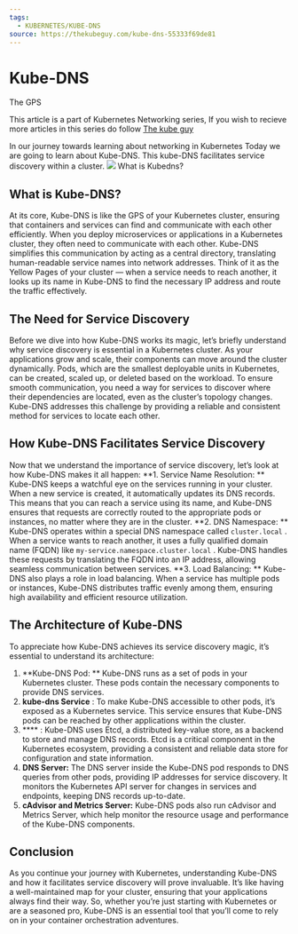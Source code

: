 ```yaml
---
tags:
  - KUBERNETES/KUBE-DNS
source: https://thekubeguy.com/kube-dns-55333f69de81
---
```





# Kube-DNS

The GPS
> 
This article is a part of Kubernetes Networking series, If you wish to recieve more articles in this series do follow  [The kube guy](https://medium.com/u/54b070394829?source=post_page-----55333f69de81--------------------------------) 

In our journey towards learning about networking in Kubernetes Today we are going to learn about Kube-DNS. This kube-DNS facilitates service discovery within a cluster.
![](https://miro.medium.com/v2/resize:fit:700/1*O55jzGL_yd3C_CKV9bdlOw.png) What is Kubedns?


## What is Kube-DNS?

At its core, Kube-DNS is like the GPS of your Kubernetes cluster, ensuring that containers and services can find and communicate with each other efficiently. When you deploy microservices or applications in a Kubernetes cluster, they often need to communicate with each other. Kube-DNS simplifies this communication by acting as a central directory, translating human-readable service names into network addresses. Think of it as the Yellow Pages of your cluster — when a service needs to reach another, it looks up its name in Kube-DNS to find the necessary IP address and route the traffic effectively.


## The Need for Service Discovery

Before we dive into how Kube-DNS works its magic, let’s briefly understand why service discovery is essential in a Kubernetes cluster. As your applications grow and scale, their components can move around the cluster dynamically. Pods, which are the smallest deployable units in Kubernetes, can be created, scaled up, or deleted based on the workload. To ensure smooth communication, you need a way for services to discover where their dependencies are located, even as the cluster’s topology changes.
Kube-DNS addresses this challenge by providing a reliable and consistent method for services to locate each other.


## How Kube-DNS Facilitates Service Discovery

Now that we understand the importance of service discovery, let’s look at how Kube-DNS makes it all happen:
 **1. Service Name Resolution: ** Kube-DNS keeps a watchful eye on the services running in your cluster. When a new service is created, it automatically updates its DNS records. This means that you can reach a service using its name, and Kube-DNS ensures that requests are correctly routed to the appropriate pods or instances, no matter where they are in the cluster.
 **2. DNS Namespace: ** Kube-DNS operates within a special DNS namespace called  `cluster.local` . When a service wants to reach another, it uses a fully qualified domain name (FQDN) like  `my-service.namespace.cluster.local` . Kube-DNS handles these requests by translating the FQDN into an IP address, allowing seamless communication between services.
 **3. Load Balancing: ** Kube-DNS also plays a role in load balancing. When a service has multiple pods or instances, Kube-DNS distributes traffic evenly among them, ensuring high availability and efficient resource utilization.


## The Architecture of Kube-DNS

To appreciate how Kube-DNS achieves its service discovery magic, it’s essential to understand its architecture:
1.   **Kube-DNS Pod: ** Kube-DNS runs as a set of pods in your Kubernetes cluster. These pods contain the necessary components to provide DNS services.
2.   **kube-dns Service** : To make Kube-DNS accessible to other pods, it’s exposed as a Kubernetes service. This service ensures that Kube-DNS pods can be reached by other applications within the cluster.
3.   **** : Kube-DNS uses Etcd, a distributed key-value store, as a backend to store and manage DNS records. Etcd is a critical component in the Kubernetes ecosystem, providing a consistent and reliable data store for configuration and state information.
4.   **DNS Server:**  The DNS server inside the Kube-DNS pod responds to DNS queries from other pods, providing IP addresses for service discovery. It monitors the Kubernetes API server for changes in services and endpoints, keeping DNS records up-to-date.
5.   **cAdvisor and Metrics Server:**  Kube-DNS pods also run cAdvisor and Metrics Server, which help monitor the resource usage and performance of the Kube-DNS components.



## Conclusion

As you continue your journey with Kubernetes, understanding Kube-DNS and how it facilitates service discovery will prove invaluable. It’s like having a well-maintained map for your cluster, ensuring that your applications always find their way. So, whether you’re just starting with Kubernetes or are a seasoned pro, Kube-DNS is an essential tool that you’ll come to rely on in your container orchestration adventures.